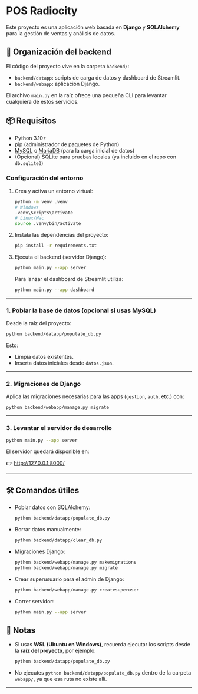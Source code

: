 # POS Radiocity

Este proyecto es una aplicación web basada en **Django** y **SQLAlchemy** para la gestión de ventas y análisis de datos.

## 📂 Organización del backend

El código del proyecto vive en la carpeta `backend/`:

- `backend/datapp`: scripts de carga de datos y dashboard de Streamlit.
- `backend/webapp`: aplicación Django.

El archivo `main.py` en la raíz ofrece una pequeña CLI para levantar cualquiera de estos servicios.

## 📦 Requisitos

- Python 3.10+
- pip (administrador de paquetes de Python)
- [MySQL](https://dev.mysql.com/downloads/) o [MariaDB](https://mariadb.org/download/) (para la carga inicial de datos)
- (Opcional) SQLite para pruebas locales (ya incluido en el repo con `db.sqlite3`)

### Configuración del entorno

1. Crea y activa un entorno virtual:

   ```bash
   python -m venv .venv
   # Windows
   .venv\Scripts\activate
   # Linux/Mac
   source .venv/bin/activate
   ```

2. Instala las dependencias del proyecto:

   ```bash
   pip install -r requirements.txt
   ```

3. Ejecuta el backend (servidor Django):

   ```bash
   python main.py --app server
   ```

   Para lanzar el dashboard de Streamlit utiliza:

   ```bash
   python main.py --app dashboard
   ```

---

### 1. Poblar la base de datos (opcional si usas MySQL)
Desde la raíz del proyecto:

```bash
python backend/datapp/populate_db.py
```

Esto:
- Limpia datos existentes.
- Inserta datos iniciales desde `datos.json`.

---

### 2. Migraciones de Django

Aplica las migraciones necesarias para las apps (`gestion`, `auth`, etc.) con:

```bash
python backend/webapp/manage.py migrate
```

---

### 3. Levantar el servidor de desarrollo

```bash
python main.py --app server
```

El servidor quedará disponible en:

👉 http://127.0.0.1:8000/

---

## 🛠️ Comandos útiles

- Poblar datos con SQLAlchemy:

  ```bash
  python backend/datapp/populate_db.py
  ```

- Borrar datos manualmente:

  ```bash
  python backend/datapp/clear_db.py
  ```

- Migraciones Django:

  ```bash
  python backend/webapp/manage.py makemigrations
  python backend/webapp/manage.py migrate
  ```

- Crear superusuario para el admin de Django:

  ```bash
  python backend/webapp/manage.py createsuperuser
  ```

- Correr servidor:

  ```bash
  python main.py --app server
  ```



## 📝 Notas

- Si usas **WSL (Ubuntu en Windows)**, recuerda ejecutar los scripts desde la **raíz del proyecto**, por ejemplo:

  ```bash
  python backend/datapp/populate_db.py
  ```

- No ejecutes `python backend/datapp/populate_db.py` dentro de la carpeta `webapp/`, ya que esa ruta no existe allí.

---